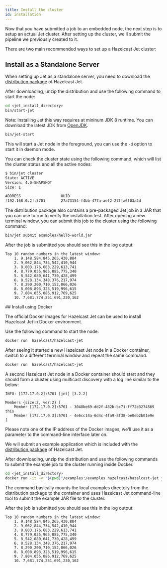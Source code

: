 ```yaml
---
title: Install the cluster
id: installation
---
```


Now that you have submitted a job to an embedded node, the next step is
to setup an actual Jet cluster. After setting up the cluster, we'll 
submit the pipeline we previously created to it.

There are two main recommended ways to set up a Hazelcast Jet cluster:

## Install as a Standalone Server

When setting up Jet as a standalone server, you need to download the
[distribution package](https://jet.hazelcast.org/download) of Hazelcast
Jet.

After downloading, unzip the distribution and use the following command
to start the node:

```bash
cd <jet_install_directory>
bin/start-jet
```

Note: Installing Jet this way requires at mininum JDK 8 runtime. You can
download the latest JDK from [OpenJDK](https://openjdk.java.net/).

```bash
bin/jet-start
```

This will start a Jet node in the foreground, you can use the `-d` option
to start it in daemon mode.

You can check the cluster state using the following command, which will
list the cluster status and all the active nodes:

```bash
$ bin/jet cluster
State: ACTIVE
Version: 4.0-SNAPSHOT
Size: 1

ADDRESS                  UUID               
[192.168.0.2]:5701       27a73154-f4bb-477a-aef2-27ffa6f03a2d
```

The distribution package also contains a pre-packaged Jet job in a JAR
that you can use to run to verify the installation test. After opening a
new terminal window, you can submit this job to the cluster using the
following command:

```bash
bin/jet submit examples/hello-world.jar
```

After the job is submitted you should see this in the log output:

```text
Top 10 random numbers in the latest window:
    1. 9,148,584,845,265,430,884
    2. 9,062,844,734,542,410,944
    3. 8,803,176,683,229,613,741
    4. 8,779,035,965,085,775,340
    5. 8,542,080,641,730,428,499
    6. 8,528,134,348,376,217,974
    7. 8,290,200,710,152,066,026
    8. 8,008,893,323,519,996,615
    9. 7,804,055,086,912,769,625
    10. 7,681,774,251,691,230,162
```

## Install using Docker

The official Docker images for Hazelcast Jet can be used to install 
Hazelcast Jet in Docker environment. 

Use the following command to start the node:

```bash
docker run  hazelcast/hazelcast-jet
```

After seeing it started a new Hazelcast Jet node in a Docker container,
switch to a different terminal window and repeat the same command. 

```bash
docker run  hazelcast/hazelcast-jet
```

A second Hazelcast Jet node in a Docker container should start and they
should form a cluster using multicast discovery with a log line
similar to the below: 

```
INFO: [172.17.0.2]:5701 [jet] [3.2.2] 

Members {size:2, ver:2} [
	Member [172.17.0.2]:5701 - 3048be69-dd2f-482b-bc71-ff72e3274569 this
	Member [172.17.0.3]:5701 - 4e6cc14a-6d4c-4fa9-8f38-be0eb2b01e9e
]
```

Please note one of the IP address of the Docker images, we'll use it 
as a parameter to the command-line interface later on.

We will submit an example application which is included with the
[distribution package](https://jet.hazelcast.org/download) of Hazelcast
Jet.

After downloading, unzip the distribution and use the following commands
to submit the example job to the cluster running inside Docker. 

```bash
cd <jet_install_directory>
docker run -it -v "$(pwd)"/examples:/examples hazelcast/hazelcast-jet jet -a 172.17.0.2 submit /examples/hello-world.jar
```

The command basically mounts the local examples directory from the 
distribution package to the container and uses Hazelcast Jet command-line 
tool to submit the example JAR file to the cluster. 

After the job is submitted you should see this in the log output:

```text
Top 10 random numbers in the latest window:
    1. 9,148,584,845,265,430,884
    2. 9,062,844,734,542,410,944
    3. 8,803,176,683,229,613,741
    4. 8,779,035,965,085,775,340
    5. 8,542,080,641,730,428,499
    6. 8,528,134,348,376,217,974
    7. 8,290,200,710,152,066,026
    8. 8,008,893,323,519,996,615
    9. 7,804,055,086,912,769,625
    10. 7,681,774,251,691,230,162
```
